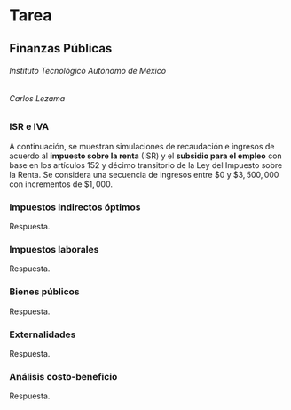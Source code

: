 # Tarea

## Finanzas Públicas

###### Instituto Tecnológico Autónomo de México

###### Carlos Lezama

### ISR e IVA

A continuación, se muestran simulaciones de recaudación e ingresos de acuerdo al **impuesto sobre la renta** (ISR) y el **subsidio para el empleo** con base en los artículos 152 y décimo transitorio de la Ley del Impuesto sobre la Renta. Se considera una secuencia de ingresos entre $\$ 0$ y $\$3,500,000$ con incrementos de $\$1,000$.

### Impuestos indirectos óptimos

Respuesta.

### Impuestos laborales

Respuesta.

### Bienes públicos

Respuesta.

### Externalidades

Respuesta.

### Análisis costo-beneficio

Respuesta.
